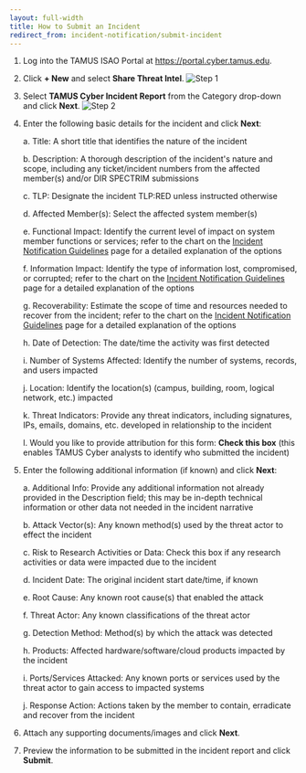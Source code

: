 ```yaml
---
layout: full-width
title: How to Submit an Incident
redirect_from: incident-notification/submit-incident
---
```


1. Log into the TAMUS ISAO Portal at https://portal.cyber.tamus.edu.

2. Click **+ New** and select **Share Threat Intel**.
![Step 1](/assets/images/submit-incident/step-1.png)

3. Select **TAMUS Cyber Incident Report** from the Category drop-down and click **Next**.
![Step 2](/assets/images/submit-incident/step-2.png)

4. Enter the following basic details for the incident and click **Next**:

	a. Title: A short title that identifies the nature of the incident

	b. Description: A thorough description of the incident's nature and scope, including any ticket/incident numbers from the affected member(s) and/or DIR SPECTRIM submissions

	c. TLP: Designate the incident TLP:RED unless instructed otherwise

	d. Affected Member(s): Select the affected system member(s)

	e. Functional Impact: Identify the current level of impact on system member functions or services; refer to the chart on the [Incident Notification Guidelines](/incident-notification) page for a detailed explanation of the options

	f. Information Impact: Identify the type of information lost, compromised, or corrupted; refer to the chart on the [Incident Notification Guidelines](/incident-notification) page for a detailed explanation of the options

	g. Recoverability: Estimate the scope of time and resources needed to recover from the incident; refer to the chart on the [Incident Notification Guidelines](/incident-notification) page for a detailed explanation of the options

	h. Date of Detection: The date/time the activity was first detected

	i. Number of Systems Affected: Identify the number of systems, records, and users impacted

	j. Location: Identify the location(s) (campus, building, room, logical network, etc.) impacted

	k. Threat Indicators: Provide any threat indicators, including signatures, IPs, emails, domains, etc. developed in relationship to the incident

	l. Would you like to provide attribution for this form: **Check this box** (this enables TAMUS Cyber analysts to identify who submitted the incident)

5. Enter the following additional information (if known) and click **Next**:

	a. Additional Info: Provide any additional information not already provided in the Description field; this may be in-depth technical information or other data not needed in the incident narrative

	b. Attack Vector(s): Any known method(s) used by the threat actor to effect the incident

	c. Risk to Research Activities or Data: Check this box if any research activities or data were impacted due to the incident

	d. Incident Date: The original incident start date/time, if known

	e. Root Cause: Any known root cause(s) that enabled the attack

	f. Threat Actor: Any known classifications of the threat actor

	g. Detection Method: Method(s) by which the attack was detected

	h. Products: Affected hardware/software/cloud products impacted by the incident

	i. Ports/Services Attacked: Any known ports or services used by the threat actor to gain access to impacted systems

	j. Response Action: Actions taken by the member to contain, erradicate and recover from the incident

6. Attach any supporting documents/images and click **Next**.

7. Preview the information to be submitted in the incident report and click **Submit**.
